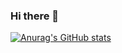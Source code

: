 ### Hi there 👋
[![Anurag's GitHub stats](https://github-readme-stats.vercel.app/api?username=wuye251)](https://github.com/anuraghazra/github-readme-stats)
<!--
**wuye251/wuye251** is a ✨ _special_ ✨ repository because its `README.md` (this file) appears on your GitHub profile.

Here are some ideas to get you started:

- 🔭 I’m currently working on ...
- 🌱 I’m currently learning ...
- 👯 I’m looking to collaborate on ...
- 🤔 I’m looking for help with ...
- 💬 Ask me about ...
- 📫 How to reach me: ...
- 😄 Pronouns: ...
- ⚡ Fun fact: ...
-->

